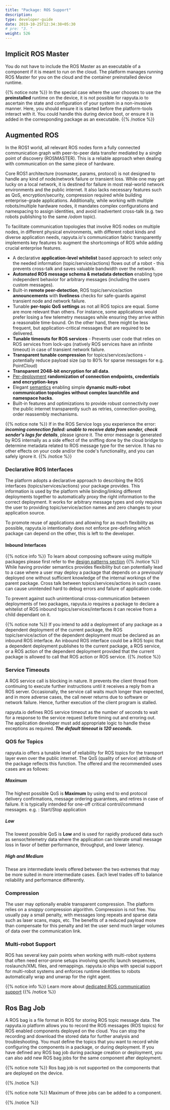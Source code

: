 ```yaml
---
title: "Package: ROS Support"
description:
type: developer-guide
date: 2019-10-25T12:34:38+05:30
# pre: "3. "
weight: 526
---
```

## Implicit ROS Master
You do not have to include the ROS Master as an executable of a component
if it is meant to run on the cloud. The platform manages running ROS
Master for you on the cloud and the container preinstalled device runtime. 

{{% notice note %}}
In the special case where the user chooses to use the **preinstalled**
runtime on the device, it is not possible for rapyuta.io to ascertain the
state and configuration of your system in a non-invasive manner. Here, you
should ensure it is started before the platform-tools interact with it. You
could handle this during device boot, or ensure it is added in the
corresponding package as an executable.
{{% /notice %}}

## Augmented ROS 
In the ROS1 world, all relevant ROS nodes form a fully connected
communication graph with peer-to-peer data transfer mediated by a
single point of discovery (ROSMASTER).
This is a reliable approach when dealing with communication on
the same piece of hardware. 

Core ROS1 architecture (rosmaster, params, protocol) is not designed
to handle any kind of node/network failure or transient loss. While one
may get lucky on a local network, it is destined for failure in most
real-world network environments and the public internet. It also lacks
necessary features such as QoS, encryption/security, compression required
while building enterprise-grade applications. Additionally, while working with
multiple robots/multiple hardware nodes, it mandates complex configurations
and namespacing to assign identities, and avoid inadvertent
cross-talk (e.g. two robots publishing to the same */odom* topic).

To facilitate communication topologies that involve ROS nodes on
multiple nodes, in different physical environments, with different
robot kinds and diverse application needs, 
rapyuta.io's communication fabric transparently implements key
features to augment the shortcomings of ROS while adding crucial
enterprise features.

* A declarative **application-level whitelist** based approach to select only the needed information (topic/service/actions) flows out of a robot - this prevents cross-talk and saves valuable bandwidth over the network.
* **Automated ROS message schema & metadata detection**  enabling type independent behavior for arbitrary messages (including the users custom messages). 
* Built-in **remote peer-detection**, ROS topic/service/action **announcements** with **liveliness** checks for safe-guards against transient node and network failure.
* Tunable __per-topic QoS settings__ as not all ROS topics are equal. 
  Some are more relevant than others. For instance, some applications would prefer losing
a few telemetry messages while ensuring they arrive within a reasonable time-bound.
On the other hand, there might be less frequent, but application-critical messages
that are required to be delivered. 
* __Tunable timeouts for ROS services__ - Prevents user code that relies on ROS services from lock-ups (natively ROS services have an infinite timeout) in case of transient network failure. 
* __Transparent tunable compression__ for topics/services/actions - potentially reduce payload size (up to 80% for sparse messages for e.g. PointCloud)
* __Transparent 2048-bit encryption for all data__.
* [Per-deployment](/developer-guide/manage-software-cycle/deployments/) __randomization of connection endpoints, credentials and encryption-keys__
* Elegant [semantics](/developer-guide/manage-software-cycle/communication-topologies/ros-support/#scoping-auto-prefix-or-namespace-by-self-identity) enabling simple __dynamic multi-robot communication topologies without complex launchfile and namespace hacks__.
* Built-in features and optimizations to provide robust connectivity over the public internet transparently such as retries, connection-pooling, order reassembly mechanisms. 

{{% notice note %}}
If in the ROS Service logs you experience the error: ***incoming connection failed: unable to receive data from sender, check sender's logs for details***, please ignore it. The error message is generated by ROS internally as a side effect of the sniffing done by the cloud bridge to determine metadata related to ROS message type for the service. It has no other effects on your code and/or the code's functionality, and you can safely ignore it.
{{% /notice %}}

### Declarative ROS Interfaces
The platform adopts a declarative approach to describing the ROS
interfaces (topics/services/actions) your package provides. 
This information is used by the platform while binding/linking
different deployments together to automatically proxy the right
information to the correct deployment. It works for arbitrary
message types and only requires the user to providing topic/service/action
names and zero changes to your application source.

To promote reuse of applications and allowing for as much
flexibility as possible, rapyuta.io intentionally does not
enforce pre-defining which package can depend on the other,
this is left to the developer. 

#### Inbound Interfaces
{{% notice info %}}
To learn about composing software using multiple packages please first refer to the [design patterns section](/developer-guide/manage-software-cycle/compose-software/design-patterns/)
{{% /notice %}}
While having provider semantics provides flexibility but can potentially lead to a case where a user may deploy a package that depends on a previously deployed one without sufficient knowledge of the internal workings of the parent package. Cross talk between topics/services/actions in such cases can cause unintended hard to debug errors and failure of application code. 

To prevent against such unintentional cross-communication between deployments of two packages, rapyuta.io requires a package to declare a whitelist of ROS inbound topics/services/interfaces it can receive from a child dependant on it. 

{{% notice note %}}
If you intend to add a deployment of any package as a dependent deployment of the current package, the ROS topic/service/action of the dependent deployment must be declared as an inbound ROS interface. An inbound ROS interface could be a ROS topic that a dependent deployment publishes to the current package, a ROS service, or a ROS action of the dependent deployment provided that the current package is allowed to call that ROS action or ROS service.
{{% /notice %}}

### Service Timeouts
A ROS service call is blocking in nature. It prevents the client
thread from continuing to execute further instructions until it
receives a reply from a ROS server. Occasionally, the service call
waits much longer than expected, and in more adverse cases, the call
never returns due to software or network failure. Hence, further
execution of the client program is stalled.

rapyuta.io defines ROS service timeout as the number of seconds to wait
for a response to the service request before timing out and erroring out.
The application developer must add appropriate logic to handle these exceptions as required. **_The default timeout is 120 seconds._**

### QOS for Topics
rapyuta.io offers a tunable level of reliability for ROS topics for the transport layer even over the public internet. The QoS (quality of service) attribute of the package reflects this function. The offered and the recommended uses cases are as follows:

##### Maximum
The highest possible QoS is **Maximum** by using end to end protocol delivery confirmations, message ordering guarantees, and retires in case of failure.  It is typically intended for one-off critical control/command messages.
e.g. : Start/Stop application

##### Low
The lowest possible QoS is **Low** and is used for rapidly produced data such as sensor/telemetry data where the application can tolerate small message loss in favor of better performance, throughput, and lower latency.

##### High and Medium
These are intermediate levels offered between the two extremes that may be more suited in more intermediate cases. Each level trades off to balance reliability and performance differently.

### Compression
The user may optionally enable transparent compression. The platform relies on a *snappy* compression algorithm. Compression is not free. You usually pay a small penalty, with messages long repeats and sparse data such as laser scans, maps, etc. The benefits of a reduced payload more than compensate for this penalty and let the user send much larger volumes of data over the communication link.


### Multi-robot Support
ROS has several key pain points when working with multi-robot systems that often need error-prone setups involving specific launch sequences, roslaunch/XML files, and remappings. rapyuta.io ships with special support for multi-robot systems and enforces runtime identities to robots automatically wrap and unwrap for the right agent. 

{{% notice info %}}
Learn more about [dedicated ROS communication support](/developer-guide/manage-software-cycle/communication-topologies/ros-support/)
{{% /notice %}}

## Ros Bag Job
A ROS bag is a file format in ROS for storing ROS topic message data. The rapyuta.io platform allows you to record the ROS messages (ROS topics) for ROS enabled components deployed on the cloud. You can stop the recording and download the stored data for further analysis and troubleshooting. You must define the topics that you want to record while configuring the components in a package, or during deployment. If you have defined any ROS bag job during package creation or deployment, you can also add new ROS bag jobs for the same component after deployment.

{{% notice note %}}
Ros bag job is not supported on the components that are deployed on the device.</br>

{{% /notice %}}

{{% notice note %}}
Maximum of three jobs can be added to a component.
 
{{% /notice %}}
